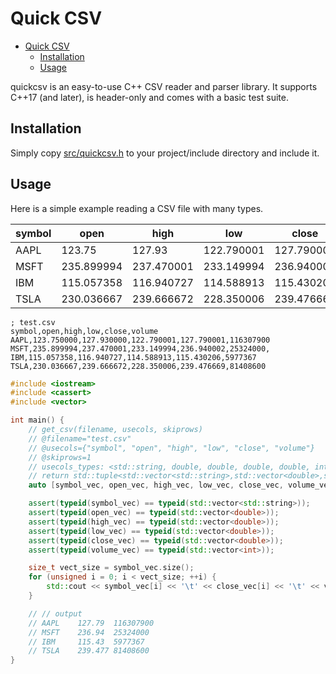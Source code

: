 # Quick CSV

- [Quick CSV](#quick-csv)
  - [Installation](#installation)
  - [Usage](#usage)

quickcsv is an easy-to-use C++ CSV reader and parser library. It supports C++17 (and later), is header-only and comes with a basic test suite.

## Installation

Simply copy [src/quickcsv.h](src/quickcsv.h) to your project/include directory and include it.

## Usage

Here is a simple example reading a CSV file with many types.

| symbol | open       | high       | low        | close      | volume    |
| ------ | ---------- | ---------- | ---------- | ---------- | --------- |
| AAPL   | 123.75     | 127.93     | 122.790001 | 127.790001 | 116307900 |
| MSFT   | 235.899994 | 237.470001 | 233.149994 | 236.940002 | 25324000  |
| IBM    | 115.057358 | 116.940727 | 114.588913 | 115.430206 | 5977367   |
| TSLA   | 230.036667 | 239.666672 | 228.350006 | 239.476669 | 81408600  |

```csv
; test.csv
symbol,open,high,low,close,volume
AAPL,123.750000,127.930000,122.790001,127.790001,116307900
MSFT,235.899994,237.470001,233.149994,236.940002,25324000,
IBM,115.057358,116.940727,114.588913,115.430206,5977367
TSLA,230.036667,239.666672,228.350006,239.476669,81408600
```

```cpp
#include <iostream>
#include <cassert>
#include <vector>

int main() {
    // get_csv(filename, usecols, skiprows)
    // @filename="test.csv"
    // @usecols={"symbol", "open", "high", "low", "close", "volume"}
    // @skiprows=1
    // usecols_types: <std::string, double, double, double, double, int> 
    // return std::tuple<std::vector<std::string>,std::vector<double>,std::vector<double>,std::vector<double>,std::vector<double>,std::vector<int>>
    auto [symbol_vec, open_vec, high_vec, low_vec, close_vec, volume_vec] = get_csv<std::string, double, double, double, double, int>("test.csv", {"symbol", "open", "high", "low", "close", "volume"}, 1);

    assert(typeid(symbol_vec) == typeid(std::vector<std::string>));
    assert(typeid(open_vec) == typeid(std::vector<double>));
    assert(typeid(high_vec) == typeid(std::vector<double>));
    assert(typeid(low_vec) == typeid(std::vector<double>));
    assert(typeid(close_vec) == typeid(std::vector<double>));
    assert(typeid(volume_vec) == typeid(std::vector<int>));

    size_t vect_size = symbol_vec.size();
    for (unsigned i = 0; i < vect_size; ++i) {
        std::cout << symbol_vec[i] << '\t' << close_vec[i] << '\t' << volume_vec[i] << '\n';
    }

    // // output
    // AAPL    127.79  116307900
    // MSFT    236.94  25324000
    // IBM     115.43  5977367
    // TSLA    239.477 81408600
}
```

